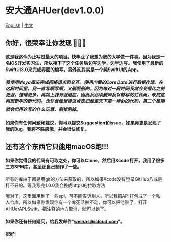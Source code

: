 # 安大通AHUer(dev1.0.0) 
[English](README.md) | [中文](README_CN.md)

## 你好，很荣幸让你发现  🎉🎉🎉

#### 这是我迄今为止写过最大的项目。快毕业了我想为我的大学做一件事。因为我是一名IOS开发实习生，所以接下了这个任务后边写边学，边学边写。我使用了最新的SwiftUI3.0来完成界面的编写，另外这其实是一个纯SwiftUI的App。

##### 我使用Moya库来完成网络请求和交互。使用内置的Core Data进行数据存储。在这段时间里，我一直写啊写啊，又删啊删的，因为每过一段时间我就会变得比之前更强，懂得更多，再加上我有强迫症，因此我必须删掉我以前写的烂代码，改成这两周新学的新代码。也许曾经觉得这肯定已经是天下第一棒👍的代码，第二个星期就会觉得这写的什么玩意，删掉删掉。



#### 如果你有任何问题和建议，你可以提交Suggestion和issue，如果你更是发现了我的Bug，我将不胜感激，并会很快修复。



## 还有这个东西它只能用macOS跑!!!

#### 如果你觉得我的代码有可取之处，你可以Clone，然后用Xcode打开，我用了很多三方SPM库，甚至还自己制作了一些。

所有的库由于都是用git的方法来获取的，所以如果Xcode没有登录GitHub八成是打不开的。等我写完1.0.0我会换成https的拉取方法

哦对了，这里面用到了一些api，可不能告诉别人，所以我把API打包成了一个私人仓库，所以如果你发现你有一个库死活拉不动，你可以把他删了，打开AHUerAPI.Swift，把注释的地方取消，就可以跑了。



#### 如果你还有任何疑问，给我发邮件"weihas@icloud.com"。

#### 祝好!
